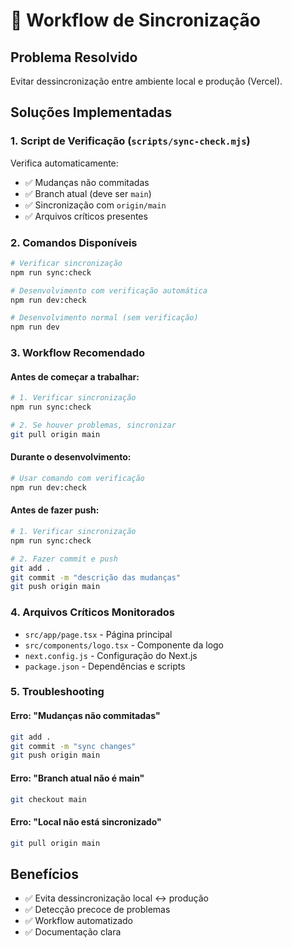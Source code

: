 # 🔄 Workflow de Sincronização

## Problema Resolvido
Evitar dessincronização entre ambiente local e produção (Vercel).

## Soluções Implementadas

### 1. Script de Verificação (`scripts/sync-check.mjs`)
Verifica automaticamente:
- ✅ Mudanças não commitadas
- ✅ Branch atual (deve ser `main`)
- ✅ Sincronização com `origin/main`
- ✅ Arquivos críticos presentes

### 2. Comandos Disponíveis

```bash
# Verificar sincronização
npm run sync:check

# Desenvolvimento com verificação automática
npm run dev:check

# Desenvolvimento normal (sem verificação)
npm run dev
```

### 3. Workflow Recomendado

#### Antes de começar a trabalhar:
```bash
# 1. Verificar sincronização
npm run sync:check

# 2. Se houver problemas, sincronizar
git pull origin main
```

#### Durante o desenvolvimento:
```bash
# Usar comando com verificação
npm run dev:check
```

#### Antes de fazer push:
```bash
# 1. Verificar sincronização
npm run sync:check

# 2. Fazer commit e push
git add .
git commit -m "descrição das mudanças"
git push origin main
```

### 4. Arquivos Críticos Monitorados
- `src/app/page.tsx` - Página principal
- `src/components/logo.tsx` - Componente da logo
- `next.config.js` - Configuração do Next.js
- `package.json` - Dependências e scripts

### 5. Troubleshooting

#### Erro: "Mudanças não commitadas"
```bash
git add .
git commit -m "sync changes"
git push origin main
```

#### Erro: "Branch atual não é main"
```bash
git checkout main
```

#### Erro: "Local não está sincronizado"
```bash
git pull origin main
```

## Benefícios
- ✅ Evita dessincronização local ↔ produção
- ✅ Detecção precoce de problemas
- ✅ Workflow automatizado
- ✅ Documentação clara

